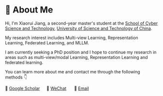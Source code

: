 # 👀 About Me

Hi, I'm Xiaorui Jiang, a second-year master's student at the [School of Cyber Science and Technology](http://cybersec.ustc.edu.cn/main.htm), [University of Science and Technology of China](https://www.ustc.edu.cn/).

My research interest includes Multi-view Learning, Representation Learning, Federated Learning, and MLLM. 

I am currently seeking a PhD position and I hope to continue my research in areas such as multi-view/modal Learning, Representation Learning and federated learning.

You can learn more about me and contact me through the following methods 👇

📖 [Google Scholar](https://scholar.google.com/citations?user=DAJ7HogAAAAJ&hl=zh-CN)      💬 <a href="./images/wechat.jpg" target="_blank">WeChat</a>        📧 <a href="mailto:xrjiang@mail.ustc.edu.cn">Email</a>

